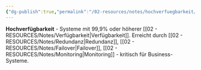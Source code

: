 ```yaml
---
{"dg-publish":true,"permalink":"/02-resources/notes/hochverfuegbarkeit/","tags":["sicherheit/it-sicherheit","system/ausfallsicher","verfügbarkeit/hoch"],"noteIcon":"","updated":"2025-10-29T12:59:06.525+01:00"}
---
```



**Hochverfügbarkeit** - Systeme mit 99,9% oder höherer [[02 - RESOURCES/Notes/Verfügbarkeit\|Verfügbarkeit]].
Erreicht durch [[02 - RESOURCES/Notes/Redundanz\|Redundanz]], [[02 - RESOURCES/Notes/Failover\|Failover]], [[02 - RESOURCES/Notes/Monitoring\|Monitoring]] - kritisch für Business-Systeme.